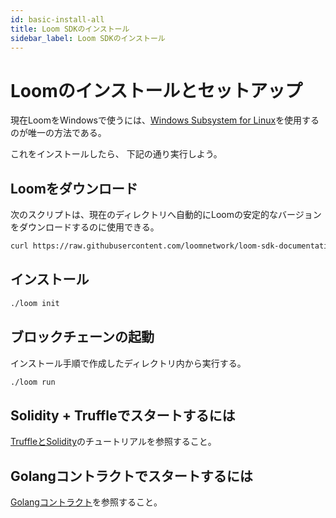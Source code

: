 ```yaml
---
id: basic-install-all
title: Loom SDKのインストール
sidebar_label: Loom SDKのインストール
---
```

# Loomのインストールとセットアップ

現在LoomをWindowsで使うには、[Windows Subsystem for Linux](https://docs.microsoft.com/en-us/windows/wsl/install-win10)を使用するのが唯一の方法である。

これをインストールしたら、 下記の通り実行しよう。

## Loomをダウンロード

次のスクリプトは、現在のディレクトリへ自動的にLoomの安定的なバージョンをダウンロードするのに使用できる。

```bash
curl https://raw.githubusercontent.com/loomnetwork/loom-sdk-documentation/master/scripts/get_loom.sh | bash
```

## インストール

```bash
./loom init
```

## ブロックチェーンの起動

インストール手順で作成したディレクトリ内から実行する。

```bash
./loom run
```

## Solidity + Truffleでスタートするには

[TruffleとSolidity](join-testnet.html)のチュートリアルを参照すること。

## Golangコントラクトでスタートするには

[Golangコントラクト](prereqs-all.html)を参照すること。
